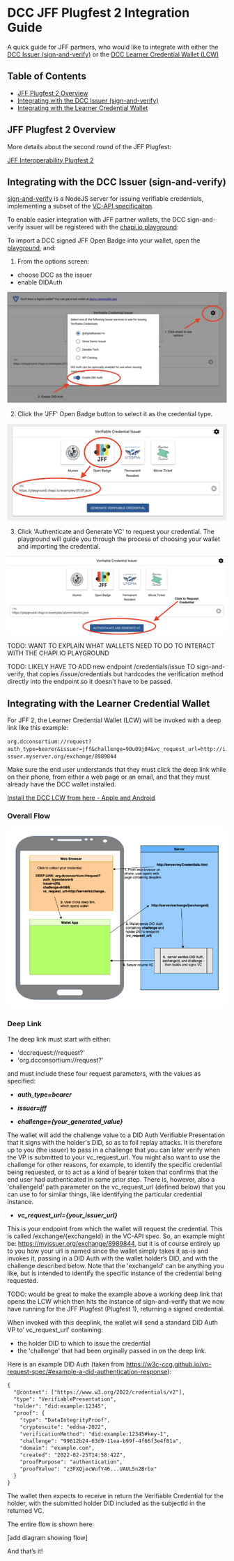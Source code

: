 # DCC JFF Plugfest 2 Integration Guide

A quick guide for JFF partners, who would like to integrate with either the [DCC Issuer (sign-and-verify)](https://github.com/digitalcredentials/sign-and-verify) or the [DCC Learner Credential Wallet (LCW)](https://github.com/digitalcredentials/learner-credential-wallet)

## Table of Contents

  * [JFF Plugfest 2 Overview](#jff-plugfest-2-overview)
  * [Integrating with the DCC Issuer (sign-and-verify)](#integrating-with-the-dcc-issuer--sign-and-verify-)
  * [Integrating with the Learner Credential Wallet](#integrating-with-the-learner-credential-wallet)

## JFF Plugfest 2 Overview

More details about the second round of the JFF Plugfest:

[JFF Interoperability Plugfest 2](https://w3c-ccg.github.io/vc-ed/plugfest-2-2022/)

## Integrating with the DCC Issuer (sign-and-verify)

[sign-and-verify](https://github.com/digitalcredentials/sign-and-verify) is a NodeJS server for issuing verifiable credentials, implementing a subset of the [VC-API specificaiton](https://w3c-ccg.github.io/vc-api).

To enable easier integration with JFF partner wallets, the DCC sign-and-verify issuer will be registered with the [chapi.io playground](playground.chapi.io):

To import a DCC signed JFF Open Badge into your wallet, open the [playground](playground.chapi.io), and:

1. From the options screen:

- choose DCC as the issuer
- enable DIDAuth

![](choose_DCC_in_chapi.jpg)

2. Click the 'JFF' Open Badge button to select it as the credential type.

![](choose_OB_in_chapi.jpg)

3. Click 'Authenticate and Generate VC' to request your credential.  The playground will guide you through the process of choosing your wallet and importing the credential.

![](request_credential.jpg)

TODO:  WANT TO EXPLAIN WHAT WALLETS NEED TO DO TO INTERACT WITH THE CHAPI.IO PLAYGROUND

TODO: LIKELY HAVE TO ADD new endpoint /credentials/issue TO sign-and-verify, that copies /issue/credentials
but hardcodes the verification method directly into the endpoint so it doesn't have to be passed.

## Integrating with the Learner Credential Wallet

For JFF 2, the Learner Credential Wallet (LCW) will be invoked with a deep link like this example:

`org.dcconsortium://request?auth_type=bearer&issuer=jff&challenge=90u09j04&vc_request_url=http://issuer.myserver.org/exchange/8989844`

Make sure the end user understands that they must click the deep link while on their phone, from either a web page or an email, and that they must already have the DCC wallet installed.

[Install the DCC LCW from here - Apple and Android](https://lcw.app) 

### Overall Flow

![](integration/wallet-server-flow.png)

### Deep Link

The deep link must start with either:

- 'dccrequest://request?'
- 'org.dcconsortium://request?'

and must include these four request parameters, with the values as specified:

- <b><i>auth_type=bearer</i></b>

- <b><i>issuer=jff</i></b>

- <b><i>challenge={your_generated_value}</i></b>

The wallet will add the challenge value to a DID Auth Verifiable Presentation that it signs with the holder's DID, so as to foil replay attacks.  It is therefore up to you (the issuer) to pass in a challenge that you can later verify when the VP is submitted to your vc_request_url.  You might also want to use the challenge for other reasons, for example, to identify the specific credential being requested, or to act as a kind of bearer token that confirms that the end user had authenticated in some prior step.  There is, however, also a 'challengeId' path parameter on the vc_request_url (defined below) that you can use to for similar things, like identifying the particular credential instance.

- <b><i>vc_request_url={your_issuer_url}</i></b>

This is your endpoint from which the wallet will request the credential.  This is called /exchange/{exchangeId} in the VC-API spec.  So, an example might be: https://myissuer.org/exchange/8989844, but it is of course entirely up to you how your url is named since the wallet simply takes it as-is and invokes it, passing in a DID Auth with the wallet holder’s DID, and with the challenge described below.  Note that the 'exchangeId' can be anything you like, but is intended to identify the specific instance of the credential being requested.

TODO: would be great to make the example above a working deep link that opens the LCW which then hits the instance of sign-and-verify that we now have running for the JFF Plugfest (Plugfest 1), returning a signed credential.

When invoked with this deeplink, the wallet will send a standard DID Auth VP to’ vc_request_url’ containing:

 - the holder DID to which to issue the credential
 - the 'challenge' that had been orginally passed in on the deep link.

Here is an example DID Auth (taken from https://w3c-ccg.github.io/vp-request-spec/#example-a-did-authentication-response):

```
{
  "@context": ["https://www.w3.org/2022/credentials/v2"],
  "type": "VerifiablePresentation",
  "holder": "did:example:12345",
  "proof": {
    "type": "DataIntegrityProof",
    "cryptosuite": "eddsa-2022",
    "verificationMethod": "did:example:12345#key-1",
    "challenge": "99612b24-63d9-11ea-b99f-4f66f3e4f81a",
    "domain": "example.com",
    "created": "2022-02-25T14:58:42Z",
    "proofPurpose": "authentication",
    "proofValue": "z3FXQjecWufY46...UAUL5n2Brbx"
  }
}
```

The wallet then expects to receive in return the Verifiable Credential for the holder, with the submitted holder DID included as the subjectId in the returned VC.

The entire flow is shown here:

[add diagram showing flow]

And that’s it!
